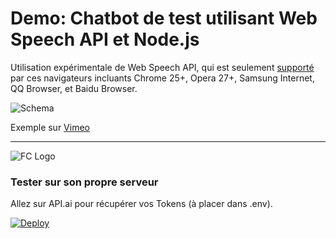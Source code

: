 # Demo: Chatbot de test utilisant Web Speech API et Node.js

Utilisation expérimentale de Web Speech API, qui est seulement [supporté](http://caniuse.com/#search=speech) par ces navigateurs incluants Chrome 25+, Opera 27+, Samsung Internet, QQ Browser, et Baidu Browser.

![Schema](https://www.smashingmagazine.com/wp-content/uploads/2017/06/chatapp_with_web-speech_api-preview-opt-1.png)

Exemple sur [Vimeo](https://vimeo.com/215612852/)

----------

![FC Logo](https://prismic-io.s3.amazonaws.com/franceconnect/04dca7f3632d590270dc86c51332b3d99ebca358_logo_franceconnect.png)



### Tester sur son propre serveur

Allez sur API.ai pour récupérer vos Tokens (à placer dans .env).


[![Deploy](https://www.herokucdn.com/deploy/button.svg)](https://heroku.com/deploy?template=https://github.com/deep75/web-speech-ai)



